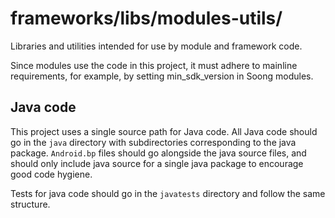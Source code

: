 # frameworks/libs/modules-utils/

Libraries and utilities intended for use by module and framework code.

Since modules use the code in this project, it must adhere to mainline
requirements, for example, by setting min_sdk_version in Soong modules.

## Java code

This project uses a single source path for Java code. All Java code should go
in the `java` directory with subdirectories corresponding to the java package.
`Android.bp` files should go alongside the java source files, and should only
include java source for a single java package to encourage good code hygiene.

Tests for java code should go in the `javatests` directory and follow the same
structure.

